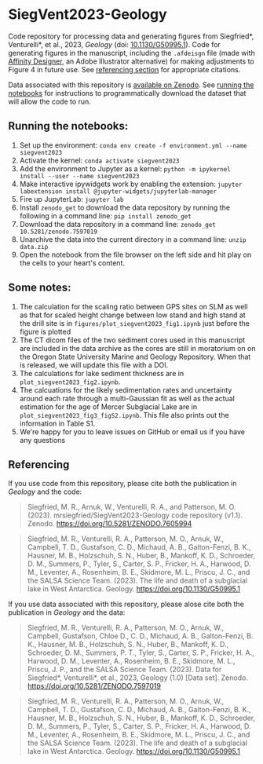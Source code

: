 # SiegVent2023-Geology 
Code repository for processing data and generating figures from Siegfried\*, Venturelli\*, et al., 2023, _Geology_ (doi: [10.1130/G50995.1](https://doi.org/10.1130/G50995.1)). Code for generating figures in the manuscript, including the `.afdeisgn` file (made with [Affinity Designer](https://affinity.serif.com/en-us/designer/), an Adobe Illustrator alternative) for making adjustments to Figure 4 in future use. See [referencing section](#referencing) for appropriate citations.

Data associated with this repository is [available on Zenodo](https://www.doi.org/10.5281/zenodo.7597019). See [running the notebooks](#running-the-notebooks) for instructions to programmatically download the dataset that will allow the code to run.

## Running the notebooks: 

1. Set up the environment: `conda env create -f environment.yml --name siegvent2023`
2. Activate the kernel: `conda activate siegvent2023`
3. Add the environment to Jupyter as a kernel: `python -m ipykernel install --user --name siegvent2023`
4. Make interactive ipywidgets work by enabling the extension: `jupyter labextension install @jupyter-widgets/jupyterlab-manager`
5. Fire up JupyterLab: `jupyter lab`
6. Install `zenodo_get` to download the data repository by running the following in a command line: `pip install zenodo_get`
7. Download the data repository in a command line: `zenodo_get 10.5281/zenodo.7597019` 
8. Unarchive the data into the current directory in a command line: `unzip data.zip`
9. Open the notebook from the file browser on the left side and hit play on the cells to your heart's content.

## Some notes:

1. The calculation for the scaling ratio between GPS sites on SLM as well as that for scaled height change between low stand and high stand at the drill site is in `figures/plot_siegvent2023_fig1.ipynb` just before the figure is plotted
2. The CT dicom files of the two sediment cores used in this manuscript are included in the data archive as the cores are still in moratorium on on the Oregon State University Marine and Geology Repository. When that is released, we will update this file with a DOI.
3. The calculations for lake sediment thickness are in `plot_siegvent2023_fig2.ipynb`.
4. The calcuations for the likely sedimentation rates and uncertainty around each rate through a multi-Gaussian fit as well as the actual estimation for the age of Mercer Subglacial Lake are in `plot_siegvent2023_fig3_figS2.ipynb`. This file also prints out the information in Table S1.
5. We're happy for you to leave issues on GitHub or email us if you have any questions

## Referencing

If you use code from this repository, please cite both the publication in _Geology_ and the code:

>Siegfried, M. R., Arnuk, W., Venturelli, R. A., and Patterson, M. O. (2023). mrsiegfried/SiegVent2023-Geology code repository (v1.1). Zenodo. https://doi.org/10.5281/ZENODO.7605994

>Siegfried, M. R., Venturelli, R. A., Patterson, M. O., Arnuk, W., Campbell, T. D., Gustafson, C. D., Michaud, A. B., Galton-Fenzi, B. K., Hausner, M. B., Holzschuh, S. N., Huber, B., Mankoff, K. D., Schroeder, D. M., Summers, P., Tyler, S., Carter, S. P., Fricker, H. A., Harwood, D. M., Leventer, A., Rosenheim, B. E., Skidmore, M. L., Priscu, J. C., and the SALSA Science Team. (2023). The life and death of a subglacial lake in West Antarctica. Geology. https://doi.org/10.1130/G50995.1

If you use data associated with this repository, please alose cite both the publication in _Geology_ and the data:

>Siegfried, M. R., Venturelli, R. A., Patterson, M. O., Arnuk, W., Campbell, Gustafson, Chloe D., C. D., Michaud, A. B., Galton-Fenzi, B. K., Hausner, M. B., Holzschuh, S. N., Huber, B., Mankoff, K. D., Schroeder, D. M., Summers, P. T., Tyler, S., Carter, S. P., Fricker, H. A., Harwood, D. M., Leventer, A., Rosenheim, B. E., Skidmore, M. L., Priscu, J. P., and the SALSA Science Team. (2023). Data for Siegfried*, Venturelli*, et al., 2023, Geology (1.0) [Data set]. Zenodo. https://doi.org/10.5281/ZENODO.7597019

>Siegfried, M. R., Venturelli, R. A., Patterson, M. O., Arnuk, W., Campbell, T. D., Gustafson, C. D., Michaud, A. B., Galton-Fenzi, B. K., Hausner, M. B., Holzschuh, S. N., Huber, B., Mankoff, K. D., Schroeder, D. M., Summers, P., Tyler, S., Carter, S. P., Fricker, H. A., Harwood, D. M., Leventer, A., Rosenheim, B. E., Skidmore, M. L., Priscu, J. C., and the SALSA Science Team. (2023). The life and death of a subglacial lake in West Antarctica. Geology. https://doi.org/10.1130/G50995.1
